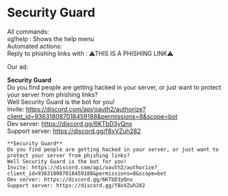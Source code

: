# Security Guard

All commands: <br> 
sg!help : Shows the help menu
<br> 
Automated actions: <br> 
Reply to phishing links with : ⚠THIS IS A PHISHING LINK⚠
<br> 

Our ad: <br> 

**Security Guard** <br>
Do you find people are getting hacked in your server, or just want to protect your server from phishing links? <br>
Well Security Guard is the bot for you! <br>
Invite: https://discord.com/api/oauth2/authorize?client_id=936318087018459188&permissions=8&scope=bot <br>
Dev server: https://discord.gg/6KTbD3yQnx <br>
Support server: https://discord.gg/f8xVZuh282 <br>

```
**Security Guard**
Do you find people are getting hacked in your server, or just want to protect your server from phishing links?
Well Security Guard is the bot for you!
Invite: https://discord.com/api/oauth2/authorize?client_id=936318087018459188&permissions=8&scope=bot
Dev server: https://discord.gg/6KTbD3yQnx
Support server: https://discord.gg/f8xVZuh282
```
